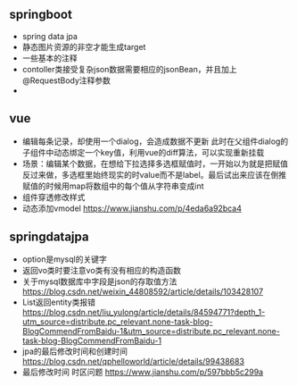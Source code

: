 ## springboot
* spring data jpa
* 静态图片资源的非空才能生成target
* 一些基本的注释
* contoller类接受复杂json数据需要相应的jsonBean，并且加上@RequestBody注释参数
* 
## vue
* 编辑每条记录，却使用一个dialog，会造成数据不更新
此时在父组件dialog的子组件中动态绑定一个key值，利用vue的diff算法，可以实现重新挂载
* 场景：编辑某个数据，在想给下拉选择多选框赋值时，一开始以为就是把赋值反过来做，多选框里始终现实的时value而不是label。最后试出来应该在倒推赋值的时候用map将数组中的每个值从字符串变成int
* 组件穿透修改样式
* 动态添加vmodel https://www.jianshu.com/p/4eda6a92bca4
## springdatajpa
* option是mysql的关键字
* 返回vo类时要注意vo类有没有相应的构造函数
* 关于mysql数据库中字段是json的存取值方法  https://blog.csdn.net/weixin_44808592/article/details/103428107
* List返回entity类报错 https://blog.csdn.net/liu_yulong/article/details/84594771?depth_1-utm_source=distribute.pc_relevant.none-task-blog-BlogCommendFromBaidu-1&utm_source=distribute.pc_relevant.none-task-blog-BlogCommendFromBaidu-1
* jpa的最后修改时间和创建时间 https://blog.csdn.net/qphelloworld/article/details/99438683
* 最后修改时间 时区问题 https://www.jianshu.com/p/597bbb5c299a